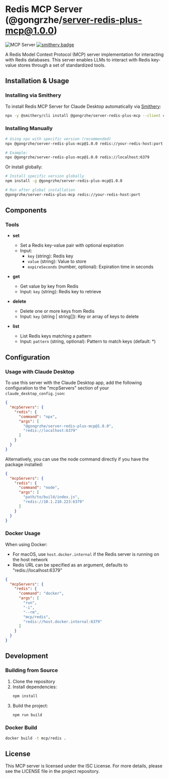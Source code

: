 # Redis MCP Server (@gongrzhe/server-redis-plus-mcp@1.0.0)

![](https://badge.mcpx.dev?type=server 'MCP Server')
[![smithery badge](https://smithery.ai/badge/@gongrzhe/server-redis-plus-mcp)](https://smithery.ai/server/@gongrzhe/server-redis-plus-mcp)

A Redis Model Context Protocol (MCP) server implementation for interacting with Redis databases. This server enables LLMs to interact with Redis key-value stores through a set of standardized tools.

## Installation & Usage

### Installing via Smithery

To install Redis MCP Server for Claude Desktop automatically via [Smithery](https://smithery.ai/server/@gongrzhe/server-redis-plus-mcp):

```bash
npx -y @smithery/cli install @gongrzhe/server-redis-plus-mcp --client claude
```

### Installing Manually
```bash
# Using npx with specific version (recommended)
npx @gongrzhe/server-redis-plus-mcp@1.0.0 redis://your-redis-host:port

# Example:
npx @gongrzhe/server-redis-plus-mcp@1.0.0 redis://localhost:6379
```

Or install globally:

```bash
# Install specific version globally
npm install -g @gongrzhe/server-redis-plus-mcp@1.0.0

# Run after global installation
@gongrzhe/server-redis-plus-mcp redis://your-redis-host:port
```

## Components

### Tools

- **set**
  - Set a Redis key-value pair with optional expiration
  - Input:
    - `key` (string): Redis key
    - `value` (string): Value to store
    - `expireSeconds` (number, optional): Expiration time in seconds

- **get**
  - Get value by key from Redis
  - Input: `key` (string): Redis key to retrieve

- **delete**
  - Delete one or more keys from Redis
  - Input: `key` (string | string[]): Key or array of keys to delete

- **list**
  - List Redis keys matching a pattern
  - Input: `pattern` (string, optional): Pattern to match keys (default: *)

## Configuration

### Usage with Claude Desktop

To use this server with the Claude Desktop app, add the following configuration to the "mcpServers" section of your `claude_desktop_config.json`:

```json
{
  "mcpServers": {
    "redis": {
      "command": "npx",
      "args": [
        "@gongrzhe/server-redis-plus-mcp@1.0.0",
        "redis://localhost:6379"
      ]
    }
  }
}
```

Alternatively, you can use the node command directly if you have the package installed:

```json
{
  "mcpServers": {
    "redis": {
      "command": "node",
      "args": [
        "path/to/build/index.js",
        "redis://10.1.210.223:6379"
      ]
    }
  }
}
```

### Docker Usage

When using Docker:
* For macOS, use `host.docker.internal` if the Redis server is running on the host network
* Redis URL can be specified as an argument, defaults to "redis://localhost:6379"

```json
{
  "mcpServers": {
    "redis": {
      "command": "docker",
      "args": [
        "run", 
        "-i", 
        "--rm", 
        "mcp/redis", 
        "redis://host.docker.internal:6379"
      ]
    }
  }
}
```

## Development

### Building from Source

1. Clone the repository
2. Install dependencies:
   ```bash
   npm install
   ```
3. Build the project:
   ```bash
   npm run build
   ```

### Docker Build

```bash
docker build -t mcp/redis .
```

## License

This MCP server is licensed under the ISC License. For more details, please see the LICENSE file in the project repository.
